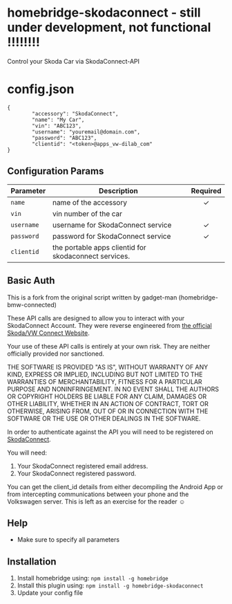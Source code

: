 # homebridge-skodaconnect - still under development, not functional !!!!!!!!
Control your Skoda Car via SkodaConnect-API


# config.json

```
{
        "accessory": "SkodaConnect",
        "name": "My Car",
        "vin": "ABC123",
        "username": "youremail@domain.com",
        "password": "ABC123",
        "clientid": "<token>@apps_vw-dilab_com"
}
```

## Configuration Params

|             Parameter            |                       Description                       | Required |
| -------------------------------- | ------------------------------------------------------- |:--------:|
| `name`                           | name of the accessory                                   |     ✓    |
| `vin`                            | vin number of the car                                   |          |
| `username`                       | username for SkodaConnect service                       |     ✓    |
| `password`                       | password for SkodaConnect service                       |     ✓    |
| `clientid`                       | the portable apps clientid for skodaconnect services.   |          |


## Basic Auth

This is a fork from the original script written by gadget-man (homebridge-bmw-connected)

These API calls are designed to allow you to interact with your SkodaConnect Account. They were reverse engineered from [the official Skoda/VW Connect Website](https://www.msg-volkswagen.de/).

Your use of these API calls is entirely at your own risk.  They are neither officially provided nor sanctioned.

THE SOFTWARE IS PROVIDED "AS IS", WITHOUT WARRANTY OF ANY KIND, EXPRESS OR IMPLIED, INCLUDING BUT NOT LIMITED TO THE WARRANTIES OF MERCHANTABILITY, FITNESS FOR A PARTICULAR PURPOSE AND NONINFRINGEMENT. IN NO EVENT SHALL THE AUTHORS OR COPYRIGHT HOLDERS BE LIABLE FOR ANY CLAIM, DAMAGES OR OTHER LIABILITY, WHETHER IN AN ACTION OF CONTRACT, TORT OR OTHERWISE, ARISING FROM, OUT OF OR IN CONNECTION WITH THE SOFTWARE OR THE USE OR OTHER DEALINGS IN THE SOFTWARE.

In order to authenticate against the API you will need to be registered on [SkodaConnect](https://www.skoda-auto.com/connectivity/myskoda-app).

You will need:

1. Your SkodaConnect registered email address.
2. Your SkodaConnect registered password.


You can get the client_id details from either decompiling the Android App or from intercepting communications between your phone and the Volkswagen server.  This is left as an exercise for the reader ☺

## Help

  - Make sure to specify all parameters

## Installation

1. Install homebridge using: `npm install -g homebridge`
2. Install this plugin using: `npm install -g homebridge-skodaconnect`
3. Update your config file
